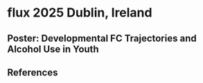 # flux 2025 Dublin, Ireland

## Poster: Developmental FC Trajectories and Alcohol Use in Youth


## References

